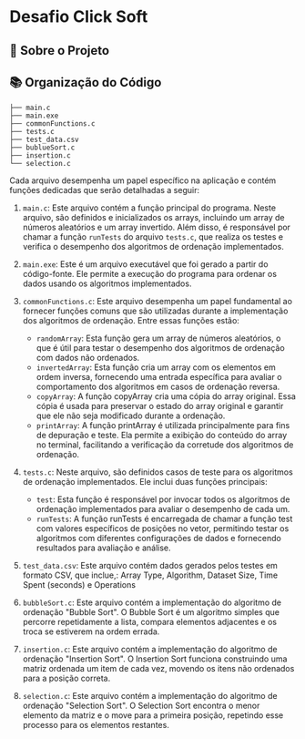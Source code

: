 # Desafio Click Soft

## 📑 Sobre o Projeto


## 📚 Organização do Código

```
├── main.c
├── main.exe
├── commonFunctions.c
├── tests.c
├── test_data.csv
├── bublueSort.c
├── insertion.c
└── selection.c
```
Cada arquivo desempenha um papel específico na aplicação e contém funções dedicadas que serão detalhadas a seguir:

1. `main.c`: Este arquivo contém a função principal do programa. Neste arquivo, são definidos e inicializados os arrays, incluindo um array de números aleatórios e um array invertido. Além disso, é responsável por chamar a função `runTests` do arquivo `tests.c`, que realiza os testes e verifica o desempenho dos algoritmos de ordenação implementados.

2. `main.exe`: Este é um arquivo executável que foi gerado a partir do código-fonte. Ele permite a execução do programa para ordenar os dados usando os algoritmos implementados.

3. `commonFunctions.c`: Este arquivo desempenha um papel fundamental ao fornecer funções comuns que são utilizadas durante a implementação dos algoritmos de ordenação. Entre essas funções estão:
    - `randomArray`: Esta função gera um array de números aleatórios, o que é útil para testar o desempenho dos algoritmos de ordenação com dados não ordenados.
    - `invertedArray`: Esta função cria um array com os elementos em ordem inversa, fornecendo uma entrada específica para avaliar o comportamento dos algoritmos em casos de ordenação reversa.
    - `copyArray`: A função copyArray cria uma cópia do array original. Essa cópia é usada para preservar o estado do array original e garantir que ele não seja modificado durante a ordenação.
    - `printArray`: A função printArray é utilizada principalmente para fins de depuração e teste. Ela permite a exibição do conteúdo do array no terminal, facilitando a verificação da corretude dos algoritmos de ordenação.

4. `tests.c`: Neste arquivo, são definidos casos de teste para os algoritmos de ordenação implementados. Ele inclui duas funções principais:
    - `test`: Esta função é responsável por invocar todos os algoritmos de ordenação implementados para avaliar o desempenho de cada um.
    - `runTests`: A função runTests é encarregada de chamar a função test com valores específicos de posições no vetor, permitindo testar os algoritmos com diferentes configurações de dados e fornecendo resultados para avaliação e análise.

5. `test_data.csv`: Este arquivo contém dados gerados pelos testes em formato CSV, que inclue,: Array Type, Algorithm, Dataset Size, Time Spent (seconds) e Operations

6. `bubbleSort.c`: Este arquivo contém a implementação do algoritmo de ordenação "Bubble Sort". O Bubble Sort é um algoritmo simples que percorre repetidamente a lista, compara elementos adjacentes e os troca se estiverem na ordem errada.

7. `insertion.c`: Este arquivo contém a implementação do algoritmo de ordenação "Insertion Sort". O Insertion Sort funciona construindo uma matriz ordenada um item de cada vez, movendo os itens não ordenados para a posição correta.

8. `selection.c`: Este arquivo contém a implementação do algoritmo de ordenação "Selection Sort". O Selection Sort encontra o menor elemento da matriz e o move para a primeira posição, repetindo esse processo para os elementos restantes.


